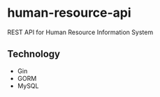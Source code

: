 # human-resource-api
REST API for Human Resource Information System

## Technology
- Gin
- GORM
- MySQL
